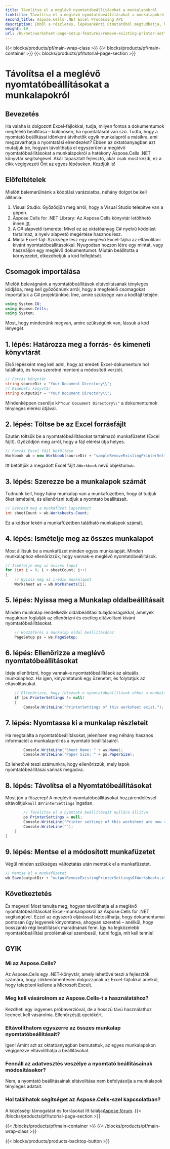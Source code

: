 ```yaml
---
title: Távolítsa el a meglévő nyomtatóbeállításokat a munkalapokról
linktitle: Távolítsa el a meglévő nyomtatóbeállításokat a munkalapokról
second_title: Aspose.Cells .NET Excel Processing API
description: Ebből a részletes, lépésenkénti útmutatóból megtudhatja, hogyan távolíthatja el a meglévő nyomtatóbeállításokat az Excel-munkalapokról az Aspose.Cells for .NET használatával.
weight: 19
url: /hu/net/worksheet-page-setup-features/remove-existing-printer-settings/
---
```


{{< blocks/products/pf/main-wrap-class >}}
{{< blocks/products/pf/main-container >}}
{{< blocks/products/pf/tutorial-page-section >}}

# Távolítsa el a meglévő nyomtatóbeállításokat a munkalapokról

## Bevezetés
Ha valaha is dolgozott Excel-fájlokkal, tudja, milyen fontos a dokumentumok megfelelő beállítása – különösen, ha nyomtatásról van szó. Tudta, hogy a nyomtató beállításai időnként átvihetők egyik munkalapról a másikra, ami megzavarhatja a nyomtatási elrendezést? Ebben az oktatóanyagban azt mutatjuk be, hogyan távolíthatja el egyszerűen a meglévő nyomtatóbeállításokat a munkalapokról a hatékony Aspose.Cells .NET könyvtár segítségével. Akár tapasztalt fejlesztő, akár csak most kezdi, ez a cikk végigvezeti Önt az egyes lépéseken. Kezdjük is!
## Előfeltételek
Mielőtt belemerülnénk a kódolási varázslatba, néhány dolgot be kell állítania:
1. Visual Studio: Győződjön meg arról, hogy a Visual Studio telepítve van a gépen.
2. Aspose.Cells for .NET Library: Az Aspose.Cells könyvtár letölthető innen:[itt](https://releases.aspose.com/cells/net/).
3. A C# alapvető ismerete: Mivel ez az oktatóanyag C# nyelvű kódolást tartalmaz, a nyelv alapvető megértése hasznos lesz.
4. Minta Excel-fájl: Szüksége lesz egy meglévő Excel-fájlra az eltávolítani kívánt nyomtatóbeállításokkal. Nyugodtan hozzon létre egy mintát, vagy használjon egy meglévő dokumentumot.
Miután beállította a környezetet, elkezdhetjük a kód felfejtését.
## Csomagok importálása
Mielőtt belevágnánk a nyomtatóbeállítások eltávolításának tényleges kódjába, meg kell győződnünk arról, hogy a megfelelő csomagokat importáltuk a C# projektünkbe. Íme, amire szüksége van a kódfájl tetején:
```csharp
using System.IO;
using Aspose.Cells;
using System;
```
Most, hogy mindenünk megvan, amire szükségünk van, lássuk a kód lényegét.
## 1. lépés: Határozza meg a forrás- és kimeneti könyvtárát
Első lépésként meg kell adni, hogy az eredeti Excel-dokumentum hol található, és hova szeretné menteni a módosított verziót.
```csharp
// Forrás könyvtár
string sourceDir = "Your Document Directory\\";
// Kimeneti könyvtár
string outputDir = "Your Document Directory\\";
```
 Mindenképpen cserélje ki`"Your Document Directory\\"` a dokumentumok tényleges elérési útjával.
## 2. lépés: Töltse be az Excel forrásfájlt
Ezután töltsük be a nyomtatóbeállításokat tartalmazó munkafüzetet (Excel fájlt). Győződjön meg arról, hogy a fájl elérési útja helyes.
```csharp
// Forrás Excel fájl betöltése
Workbook wb = new Workbook(sourceDir + "sampleRemoveExistingPrinterSettingsOfWorksheets.xlsx");
```
 Itt betöltjük a megadott Excel fájlt a`Workbook` nevű objektum`wb`.
## 3. lépés: Szerezze be a munkalapok számát
Tudnunk kell, hogy hány munkalap van a munkafüzetben, hogy át tudjuk őket ismételni, és ellenőrizni tudjuk a nyomtató beállításait.
```csharp
// Szerezd meg a munkafüzet lapszámait
int sheetCount = wb.Worksheets.Count;
```
Ez a kódsor lekéri a munkafüzetben található munkalapok számát.
## 4. lépés: Ismételje meg az összes munkalapot
Most állítsuk be a munkafüzet minden egyes munkalapját. Minden munkalaphoz ellenőrizzük, hogy vannak-e meglévő nyomtatóbeállítások.
```csharp
// Ismételje meg az összes lapot
for (int i = 0; i < sheetCount; i++)
{
    // Nyissa meg az i-edik munkalapot
    Worksheet ws = wb.Worksheets[i];
```
## 5. lépés: Nyissa meg a Munkalap oldalbeállításait
Minden munkalap rendelkezik oldalbeállítási tulajdonságokkal, amelyek magukban foglalják az ellenőrizni és esetleg eltávolítani kívánt nyomtatóbeállításokat.
```csharp
    // Hozzáférés a munkalap oldal beállításához
    PageSetup ps = ws.PageSetup;
```
## 6. lépés: Ellenőrizze a meglévő nyomtatóbeállításokat
Ideje ellenőrizni, hogy vannak-e nyomtatóbeállítások az aktuális munkalaphoz. Ha igen, kinyomtatunk egy üzenetet, és folytatjuk az eltávolításukat.
```csharp
    // Ellenőrizze, hogy léteznek-e nyomtatóbeállítások ehhez a munkalaphoz
    if (ps.PrinterSettings != null)
    {
        Console.WriteLine("PrinterSettings of this worksheet exist.");
```
## 7. lépés: Nyomtassa ki a munkalap részleteit
Ha megtalálta a nyomtatóbeállításokat, jelenítsen meg néhány hasznos információt a munkalapról és a nyomtató beállításairól.
```csharp
        Console.WriteLine("Sheet Name: " + ws.Name);
        Console.WriteLine("Paper Size: " + ps.PaperSize);
```
Ez lehetővé teszi számunkra, hogy ellenőrizzük, mely lapok nyomtatóbeállításai vannak megadva.
## 8. lépés: Távolítsa el a Nyomtatóbeállításokat
 Most jön a főszerep! A meglévő nyomtatóbeállításokat hozzárendeléssel eltávolítjuk`null` a`PrinterSettings` ingatlan.
```csharp
        // Távolítsa el a nyomtató beállításait nullára állítva
        ps.PrinterSettings = null;
        Console.WriteLine("Printer settings of this worksheet are now removed by setting it null.");
        Console.WriteLine("");
    }
}
```
## 9. lépés: Mentse el a módosított munkafüzetet
Végül minden szükséges változtatás után mentsük el a munkafüzetet.
```csharp
// Mentse el a munkafüzetet
wb.Save(outputDir + "outputRemoveExistingPrinterSettingsOfWorksheets.xlsx");
```
## Következtetés
És megvan! Most tanulta meg, hogyan távolíthatja el a meglévő nyomtatóbeállításokat Excel-munkalapokról az Aspose.Cells for .NET segítségével. Ezzel az egyszerű eljárással biztosíthatja, hogy dokumentumai pontosan úgy legyenek kinyomtatva, ahogyan szeretné – anélkül, hogy bosszantó régi beállítások maradnának fenn. Így ha legközelebb nyomtatóbeállítási problémákkal szembesül, tudni fogja, mit kell tennie!
## GYIK
### Mi az Aspose.Cells?
Az Aspose.Cells egy .NET-könyvtár, amely lehetővé teszi a fejlesztők számára, hogy zökkenőmentesen dolgozzanak az Excel-fájlokkal anélkül, hogy telepíteni kellene a Microsoft Excelt.
### Meg kell vásárolnom az Aspose.Cells-t a használatához?
 Kezdheti egy ingyenes próbaverzióval, de a hosszú távú használathoz licencet kell vásárolnia. Ellenőrzés[itt](https://purchase.aspose.com/buy) opciókért.
### Eltávolíthatom egyszerre az összes munkalap nyomtatóbeállításait?
Igen! Amint azt az oktatóanyagban bemutattuk, az egyes munkalapokon végignézve eltávolíthatja a beállításokat.
### Fennáll az adatvesztés veszélye a nyomtató beállításainak módosításakor?
Nem, a nyomtató beállításainak eltávolítása nem befolyásolja a munkalapok tényleges adatait.
### Hol találhatok segítséget az Aspose.Cells-szel kapcsolatban?
 A közösségi támogatást és forrásokat itt találja[Aspose fórum](https://forum.aspose.com/c/cells/9).
{{< /blocks/products/pf/tutorial-page-section >}}

{{< /blocks/products/pf/main-container >}}
{{< /blocks/products/pf/main-wrap-class >}}

{{< blocks/products/products-backtop-button >}}
